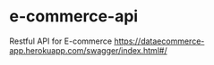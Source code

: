 # e-commerce-api
Restful API for E-commerce
https://dataecommerce-app.herokuapp.com/swagger/index.html#/
